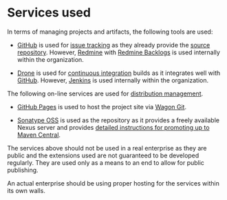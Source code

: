 Services used
=============

In terms of managing projects and artifacts, the following tools are used:

* [GitHub][] is used for [issue tracking][] as they already provide the
  [source repository][].  However, [Redmine][] with [Redmine Backlogs][] is 
  used internally within the organization.

* [Drone][] is used for [continuous integration][] builds as it integrates
  well with [GitHub][].  However, [Jenkins] is used internally within the
  organization.

The following on-line services are used for [distribution management][].
	
* [GitHub Pages][] is used to host the project site via [Wagon Git][].

* [Sonatype OSS][] is used as the repository as it provides a freely available 
  Nexus server and provides [detailed instructions for promoting up to 
  Maven Central][2].

The services above should not be used in a real enterprise as they are public 
and the extensions used are not guaranteed to be developed regularly.  They 
are used only as a means to an end to allow for public publishing.
	
An actual enterprise should be using proper hosting for the services within 
its own walls.

[Drone]: http://drone.io/
[GitHub]: http://github.com/
[GitHub Pages]: http://pages.github.com/
[Jenkins]: http://jenkins-ci.org/
[Wagon Git]: http://site.trajano.net/wagon-git/
[Sonatype OSS]: http://oss.sonatype.org/
[Redmine]: http://www.redmine.org/
[Redmine Backlogs]: http://www.redminebacklogs.net/
[Distribution Management]: ./distribution-management.html
[Continuous Integration]: ./integration.html
[Issue Tracking]: ./issue-tracking.html
[Source Repository]: ./source-repository.html
[2]: http://central.sonatype.org/pages/ossrh-guide.html
